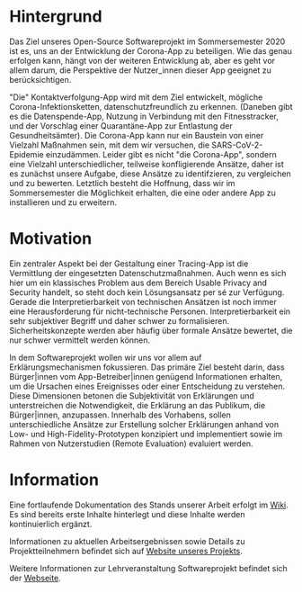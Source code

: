 # Hintergrund

Das Ziel unseres Open-Source Softwareprojekt im Sommersemester 2020 ist es, uns an der Entwicklung der Corona-App zu beteiligen. Wie das genau erfolgen kann, hängt von der weiteren Entwicklung ab, aber es geht vor allem darum, die Perspektive der Nutzer_innen dieser App geeignet zu berücksichtigen. 

"Die" Kontaktverfolgung-App wird mit dem Ziel entwickelt, mögliche Corona-Infektionsketten, datenschutzfreundlich zu erkennen. (Daneben gibt es die Datenspende-App, Nutzung in Verbindung mit den Fitnesstracker, und der Vorschlag einer Quarantäne-App zur Entlastung der Gesundheitsämter). Die Corona-App kann nur ein Baustein von einer Vielzahl Maßnahmen sein, mit dem wir versuchen, die SARS-CoV-2-Epidemie einzudämmen. Leider gibt es nicht "die Corona-App", sondern eine Vielzahl unterschiedlicher, teilweise konfligierende Ansätze, daher ist es zunächst unsere Aufgabe, diese Ansätze zu identifzieren, zu vergleichen und zu bewerten. Letztlich besteht die Hoffnung, dass wir im Sommersemester die Möglichkeit erhalten, die eine oder andere App zu installieren und zu erweitern. 

# Motivation

Ein zentraler Aspekt bei der Gestaltung einer Tracing-App ist die Vermittlung der eingesetzten Datenschutzmaßnahmen. Auch wenn es sich hier um ein klassisches Problem aus dem Bereich Usable Privacy and Security handelt, so steht doch kein Lösungsansatz per sé zur Verfügung. Gerade die Interpretierbarkeit von technischen Ansätzen ist noch immer eine Herausforderung für nicht-technische Personen. Interpretierbarkeit ein sehr subjektiver Begriff und daher schwer zu formalisieren. Sicherheitskonzepte werden aber häufig über formale Ansätze bewertet, die nur schwer vermittelt werden können. 

In dem Softwareprojekt wollen wir uns vor allem auf Erklärungsmechanismen fokussieren. Das primäre Ziel besteht darin, dass Bürger|innen vom App-Betreiber|innen genügend Informationen erhalten, um die Ursachen eines Ereignisses oder einer Entscheidung zu verstehen. Diese Dimensionen betonen die Subjektivität von Erklärungen und unterstreichen die Notwendigkeit, die Erklärung an das Publikum, die Bürger|innen, anzupassen. Innerhalb des Vorhabens, sollen unterschiedliche Ansätze zur Erstellung solcher Erklärungen anhand von Low- und High-Fidelity-Prototypen konzipiert und implementiert sowie im Rahmen von Nutzerstudien (Remote Evaluation) evaluiert werden. 

# Information

Eine fortlaufende Dokumentation des Stands unserer Arbeit erfolgt im [Wiki](https://github.com/FUB-HCC/20-SWP-CodingOpenness/wiki). Es sind bereits erste Inhalte hinterlegt und diese Inhalte werden kontinuierlich ergänzt. 

Informationen zu aktuellen Arbeitsergebnissen sowie Details zu Projektteilnehmern befindet sich auf [Website unseres Projekts](https://fub-hcc.github.io/20-SWP-CodingOpenness/).

Weitere Informationen zur Lehrveranstaltung Softwareprojekt befindet sich der [Webseite](https://www.mi.fu-berlin.de/en/inf/groups/hcc/teaching/summer-term-2020/swp-coding-openness.html).
